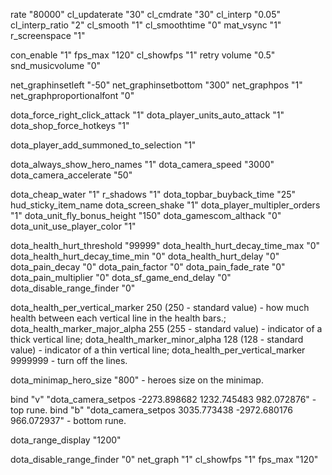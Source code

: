 rate "80000" 
cl_updaterate "30" 
cl_cmdrate "30" 
cl_interp "0.05" 
cl_interp_ratio "2" 
cl_smooth "1" 
cl_smoothtime "0" 
mat_vsync "1" 
r_screenspace "1" 

con_enable "1"
fps_max "120" 
cl_showfps "1" 
retry 
volume "0.5" 
snd_musicvolume "0"

net_graphinsetleft "-50" 
net_graphinsetbottom "300" 
net_graphpos "1" 
net_graphproportionalfont "0" 



dota_force_right_click_attack "1" 
dota_player_units_auto_attack "1" 
dota_shop_force_hotkeys "1" 

dota_player_add_summoned_to_selection "1" 
 
dota_always_show_hero_names "1" 
dota_camera_speed "3000" 
dota_camera_accelerate "50" 

dota_cheap_water "1" 
r_shadows "1" 
dota_topbar_buyback_time "25" 
hud_sticky_item_name 
dota_screen_shake "1" 
dota_player_multipler_orders "1" 
dota_unit_fly_bonus_height "150" 
dota_gamescom_althack "0" 
dota_unit_use_player_color "1" 

dota_health_hurt_threshold "99999"
dota_health_hurt_decay_time_max "0"
dota_health_hurt_decay_time_min "0"
dota_health_hurt_delay "0"
dota_pain_decay "0"
dota_pain_factor "0"
dota_pain_fade_rate "0"
dota_pain_multiplier "0"
dota_sf_game_end_delay "0"
dota_disable_range_finder "0"

dota_health_per_vertical_marker 250 (250 - standard value) - how much health between each vertical line in the health bars.;
dota_health_marker_major_alpha 255 (255 - standard value) - indicator of a thick vertical line;
dota_health_marker_minor_alpha 128 (128 - standard value) - indicator of a thin vertical line;
dota_health_per_vertical_marker 9999999 - turn off the lines.

dota_minimap_hero_size "800" - heroes size on the minimap. 

bind "v" "dota_camera_setpos -2273.898682 1232.745483 982.072876" - top rune.
bind "b" "dota_camera_setpos 3035.773438 -2972.680176 966.072937" - bottom rune.
 

dota_range_display "1200"

dota_disable_range_finder "0"
net_graph "1"
cl_showfps "1"
fps_max "120"
